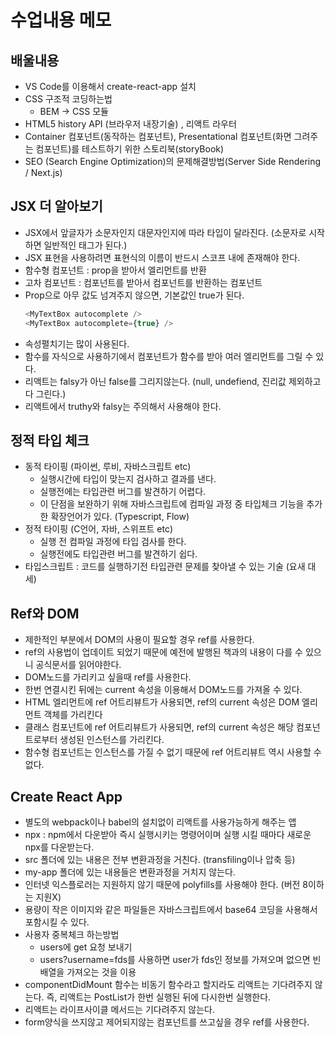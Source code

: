 # 수업내용 메모

## 배울내용

- VS Code를 이용해서 create-react-app 설치
- CSS 구조적 코딩하는법
  - BEM -> CSS 모듈
- HTML5 history API (브라우저 내장기술) , 리액트 라우터
- Container 컴포넌트(동작하는 컴포넌트), Presentational 컴포넌트(화면 그려주는 컴포넌트)를 테스트하기 위한 스토리북(storyBook)
- SEO (Search Engine Optimization)의 문제해결방법(Server Side Rendering / Next.js)

## JSX 더 알아보기

- JSX에서 앞글자가 소문자인지 대문자인지에 따라 타입이 달라진다. (소문자로 시작하면 일반적인 태그가 된다.)
- JSX 표현을 사용하려면 표현식의 이름이 반드시 스코프 내에 존재해야 한다.
- 함수형 컴포넌트 : prop을 받아서 엘리먼트를 반환
- 고차 컴포넌트 : 컴포넌트를 받아서 컴포넌트를 반환하는 컴포넌트
- Prop으로 아무 값도 넘겨주지 않으면, 기본값인 true가 된다.
  ```js
  <MyTextBox autocomplete />
  <MyTextBox autocomplete={true} />
  ```
- 속성펼치기는 많이 사용된다.
- 함수를 자식으로 사용하기에서 컴포넌트가 함수를 받아 여러 엘리먼트를 그릴 수 있다.
- 리액트는 falsy가 아닌 false를 그리지않는다. (null, undefiend, 진리값 제외하고 다 그린다.)
- 리액트에서 truthy와 falsy는 주의해서 사용해야 한다.

## 정적 타입 체크

- 동적 타이핑 (파이썬, 루비, 자바스크립트 etc)
  - 실행시간에 타입이 맞는지 검사하고 결과를 낸다.
  - 실행전에는 타입관련 버그를 발견하기 어렵다.
  - 이 단점을 보완하기 위해 자바스크립트에 컴파일 과정 중 타입체크 기능을 추가한 확장언어가 있다. (Typescript, Flow)
- 정적 타이핑 (C언어, 자바, 스위프트 etc)
  - 실행 전 컴파일 과정에 타입 검사를 한다.
  - 실행전에도 타입관련 버그를 발견하기 쉽다.
- 타입스크립트 : 코드를 실행하기전 타입관련 문제를 찾아낼 수 있는 기술 (요새 대세)

## Ref와 DOM

- 제한적인 부분에서 DOM의 사용이 필요할 경우 ref를 사용한다.
- ref의 사용법이 업데이트 되었기 때문에 예전에 발행된 책과의 내용이 다를 수 있으니 공식문서를 읽어야한다.
- DOM노드를 가리키고 싶을때 ref를 사용한다.
- 한번 연결시킨 뒤에는 current 속성을 이용해서 DOM노드를 가져올 수 있다.
- HTML 엘리먼트에 ref 어트리뷰트가 사용되면, ref의 current 속성은 DOM 엘리먼트 객체를 가리킨다
- 클래스 컴포넌트에 ref 어트리뷰트가 사용되면, ref의 current 속성은 해당 컴포넌트로부터 생성된 인스턴스를 가리킨다.
- 함수형 컴포넌트는 인스턴스를 가질 수 없기 때문에 ref 어트리뷰트 역시 사용할 수 없다.

## Create React App

- 별도의 webpack이나 babel의 설치없이 리액트를 사용가능하게 해주는 앱
- npx : npm에서 다운받아 즉시 실행시키는 명령어이며 실행 시킬 때마다 새로운 npx를 다운받는다.
- src 폴더에 있는 내용은 전부 변환과정을 거친다. (transfiling이나 압축 등)
- my-app 폴더에 있는 내용들은 변환과정을 거치지 않는다.
- 인터넷 익스플로러는 지원하지 않기 때문에 polyfills를 사용해야 한다. (버전 8이하는 지원X)
- 용량이 작은 이미지와 같은 파일들은 자바스크립트에서 base64 코딩을 사용해서 포함시킬 수 있다.
- 사용자 중복체크 하는방법
  - users에 get 요청 보내기
  - users?username=fds를 사용하면 user가 fds인 정보를 가져오며 없으면 빈 배열을 가져오는 것을 이용
- componentDidMount 함수는 비동기 함수라고 할지라도 리액트는 기다려주지 않는다. 즉, 리액트는 PostList가 한번 실행된 뒤에 다시한번 실행한다.
- 리액트는 라이프사이클 메서드는 기다려주지 않는다.
- form양식을 쓰지않고 제어되지않는 컴포넌트를 쓰고싶을 경우 ref를 사용한다. 
